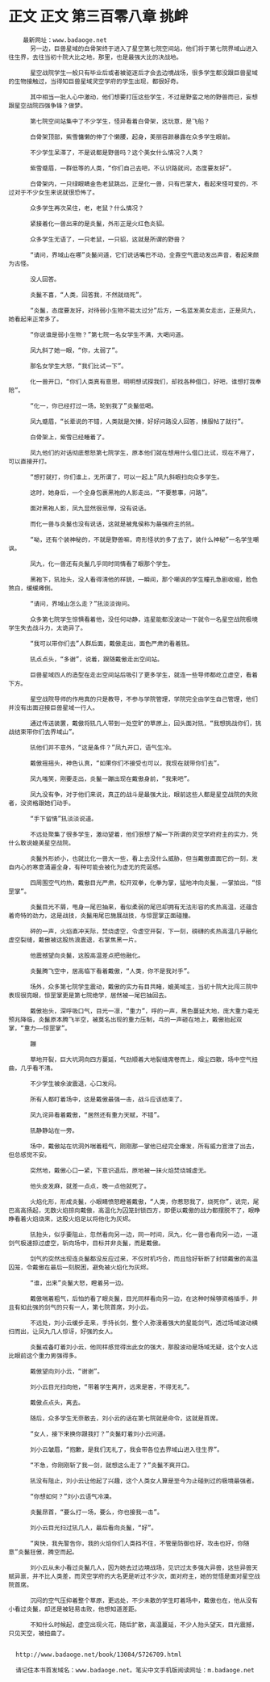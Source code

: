 # 正文 正文 第三百零八章 挑衅
        最新网址：www.badaoge.net
          另一边，巨兽星域的白骨架终于进入了星空第七院空间站，他们将于第七院界域山进入往生界，去往当初十院大比之地，那里，也是最强大比的决战地。
      
          星空战院学生一般只有毕业后或者被驱逐后才会去边境战场，很多学生都没跟巨兽星域的生物接触过，当得知巨兽星域灵空学府的学生出现，都很好奇。
      
          其中相当一批人心中激动，他们想要打压这些学生，不过是野蛮之地的野兽而已，妄想跟星空战院四强争锋？做梦。
      
          第七院空间站集中了不少学生，怪异看着白骨架，这玩意，是飞船？
      
          白骨架顶部，紫雪慵懒的伸了个懒腰，起身，美丽容颜暴露在众多学生眼前。
      
          不少学生呆滞了，不是说都是野兽吗？这个美女什么情况？人类？
      
          紫雪蹙眉，一群低等的人类，“你们自己去吧，不认识路就问，态度要友好”。
      
          白骨架内，一只绿眼睛金色老鼠跳出，正是化一兽，只有巴掌大，看起来怪可爱的，不过对于不少女生来说就很恐怖了。
      
          众多学生再次呆住，老，老鼠？什么情况？
      
          紧接着化一兽出来的是炎鬣，外形正是火红色炎貂。
      
          众多学生无语了，一只老鼠，一只貂，这就是所谓的野兽？
      
          “请问，界域山在哪”炎鬣问道，它们说话嘴巴不动，全靠空气震动发出声音，看起来颇为古怪。
      
          没人回答。
      
          炎鬣不喜，“人类，回答我，不然就烧死”。
      
          “炎鬣，态度要友好，对待弱小生物不能太过分”后方，一名蓝发美女走出，正是凤九，她看起来正常多了。
      
          “你说谁是弱小生物？”第七院一名女学生不满，大喝问道。
      
          凤九斜了她一眼，“你，太弱了”。
      
          那名女学生大怒，“我们比试一下”。
      
          化一兽开口，“你们人类真有意思，明明想试探我们，却找各种借口，好吧，谁想打我奉陪”。
      
          “化一，你已经打过一场，轮到我了”炎鬣低喝。
      
          凤九蹙眉，“长辈说的不错，人类就是欠揍，好好问路没人回答，揍服帖了就行”。
      
          白骨架上，紫雪已经睡着了。
      
          凤九他们的对话彻底惹怒第七院学生，原本他们就在想用什么借口比试，现在不用了，可以直接开打。
      
          “想打就打，你们谁上，无所谓了，可以一起上”凤九斜眼扫向众多学生。
      
          这时，她身后，一个全身包裹黑袍的人影走出，“不要惹事，问路”。
      
          面对黑袍人影，凤九显然很忌惮，没有说话。
      
          而化一兽与炎鬣也没有说话，这就是被鬼侯称为最强府主的犼。
      
          “呦，还有个装神秘的，不就是野兽嘛，奇形怪状的多了去了，装什么神秘”一名学生嘲讽。
      
          凤九，化一兽还有炎鬣几乎同时同情看了眼那个学生。
      
          黑袍下，犼抬头，没人看得清他的样貌，一瞬间，那个嘲讽的学生瞳孔急剧收缩，脸色煞白，缓缓瘫倒。
      
          “请问，界域山怎么走？”犼淡淡询问。
      
          众多第七院学生惊惧看着他，没任何动静，连星能都没波动一下就令一名星空战院极境学生失去战斗力，太诡异了。
      
          “我可以带你们去”人群后面，戴傲走出，面色严肃的看着犼。
      
          犼点点头，“多谢”，说着，跟随戴傲走出空间站。
      
          巨兽星域四人的造型在走出空间站后吸引了更多学生，就连一些导师都屹立虚空，看着下方。
      
          星空战院导师的作用真的只是教导，不参与学院管理，学院完全由学生自己管理，他们并没有出面迎接巨兽星域一行人。
      
          通过传送装置，戴傲将犼几人带到一处空旷的草原上，回头面对犼，“我想挑战你们，挑战结束带你们去界域山”。
      
          犼他们并不意外，“这是条件？”凤九开口，语气生冷。
      
          戴傲摇摇头，神色认真，“如果你们不接受也可以，我现在就带你们去”。
      
          凤九嗤笑，刚要走出，炎鬣一蹦出现在戴傲身前，“我来吧”。
      
          凤九没有争，对于他们来说，真正的战斗是最强大比，眼前这些人都是星空战院的失败者，没资格跟她们动手。
      
          “手下留情”犼淡淡说道。
      
          不远处聚集了很多学生，激动望着，他们很想了解一下所谓的灵空学府府主的实力，凭什么敢说媲美星空战院。
      
          炎鬣外形娇小，也就比化一兽大一些，看上去没什么威胁，但当戴傲直面它的一刻，发自内心的寒意涌遍全身，有种可能会被化为虚无的荒诞感。
      
          四周围空气灼热，戴傲目光严肃，松开双拳，化拳为掌，猛地冲向炎鬣，一掌拍出，“惊罡掌”。
      
          炎鬣目光不屑，甩身一尾巴抽来，看似柔弱的尾巴却拥有无法形容的炙热高温，还蕴含着奇特的劲力，这是战技，炎鬣用尾巴施展战技，与惊罡掌正面碰撞。
      
          砰的一声，火焰直冲天际，焚烧虚空，令虚空开裂，下一刻，磅礴的炙热高温几乎融化虚空裂缝，戴傲被这股热浪震退，右掌焦黑一片。
      
          他震撼望向炎鬣，这股高温差点把他融化。
      
          炎鬣腾飞空中，居高临下看着戴傲，“人类，你不是我对手”。
      
          场外，众多第七院学生震动，戴傲的实力有目共睹，媲美域主，当初十院大比闯三院中表现很亮眼，惊罡掌更是第七院绝学，居然被一尾巴抽回去。
      
          戴傲抬头，深呼吸口气，目光一凛，“重力”，呼的一声，黑色蔓延大地，庞大重力毫无预兆降临，炎鬣原本腾飞半空，被莫名出现的重力压制，乓的一声砸在地上，戴傲抬起双掌，“重力——惊罡掌”。
      
          蹦
      
          草地开裂，巨大坑洞向四方蔓延，气劲顺着大地裂缝席卷而上，烟尘四散，场中空气扭曲，几乎看不清。
      
          不少学生被余波震退，心口发闷。
      
          所有人都盯着场中，这是戴傲最强一击，战斗应该结束了。
      
          凤九诧异看着戴傲，“居然还有重力天赋，不错”。
      
          犼静静站在一旁。
      
          场中，戴傲站在坑洞外喘着粗气，刚刚那一掌他已经完全爆发，所有威力宣泄了出去，但总感觉不安。
      
          突然地，戴傲心口一紧，下意识退后，原地被一抹火焰焚烧城虚无。
      
          他头皮发麻，就差一点点，晚一点他就死了。
      
          火焰化形，形成炎鬣，小眼睛愤怒瞪着戴傲，“人类，你惹怒我了，烧死你”，说完，尾巴高高扬起，无数火焰掠向戴傲，高温化为囚笼封锁四方，即便以戴傲的战力都摆脱不了，眼睁睁看着火焰烧来，这股火焰足以将他化为灰烬。
      
          犼抬头，似乎要阻止，忽然看向另一边，同一时间，凤九，化一兽也看向另一边，一道剑气极速掠过虚空，斩向场中，目标并非炎鬣，而是戴傲。
      
          剑气的突然出现连炎鬣都没反应过来，不仅时机巧合，而且恰好斩断了封锁戴傲的高温囚笼，令戴傲在最后一刻脱困，避免被火焰化为灰烬。
      
          “谁，出来”炎鬣大怒，瞪着另一边。
      
          戴傲喘着粗气，后怕的看了眼炎鬣，目光同样看向另一边，在这种时候够资格插手，并且有如此强的剑气的只有一人，第七院首席，刘小云。
      
          不远处，刘小云缓步走来，手持长剑，整个人弥漫着强大的星能剑气，透过场域波动横扫而出，让凤九几人惊讶，好强的女人。
      
          炎鬣戒备盯着刘小云，他同样感觉得出此女的强大，那股波动是场域无疑，这个女人远比眼前这个重力男强得多。
      
          戴傲望向刘小云，“谢谢”。
      
          刘小云目光扫向他，“带着学生离开，远来是客，不得无礼”。
      
          戴傲点点头，离去。
      
          随后，众多学生无奈散去，刘小云的话在第七院就是命令，这就是首席。
      
          “女人，接下来换你跟我打？”炎鬣盯着刘小云问道。
      
          刘小云皱眉，“抱歉，是我们无礼了，我会带各位去界域山进入往生界”。
      
          “不急，你刚刚斩了我一剑，就想这么走了？”炎鬣不爽开口。
      
          犼没有阻止，刘小云让他起了兴趣，这个人类女人算是至今为止碰到过的极境最强者。
      
          “你想如何？”刘小云语气冷漠。
      
          炎鬣昂首，“要么打一场，要么，你也接我一击”。
      
          刘小云目光扫过犼几人，最后看向炎鬣，“好”。
      
          “爽快，我先警告你，我的火焰你们人类挡不住，不管是防御也好，攻击也好，你随意”炎鬣狂傲，腾空而起。
      
          刘小云从未小看过炎鬣几人，因为她去过边境战场，见识过太多强大异兽，这些异兽天赋异禀，并不比人类差，而灵空学府的大名更是听过不少次，面对府主，她的觉悟是面对星空战院首席。
      
          沉闷的空气压抑着整个草原，更远处，不少未散的学生盯着场中，戴傲也在，他从没有小看过炎鬣，却还是被轻易击败，他想知道差距。
      
          不知什么时候起，虚空出现火花，随后扩散，高温蔓延，不少人抬头望天，目光震撼，只见天空，被扭曲了。
      
      
      http://www.badaoge.net/book/13084/5726709.html
      
      请记住本书首发域名：www.badaoge.net。笔尖中文手机版阅读网址：m.badaoge.net